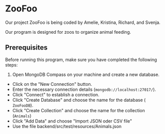 # ZooFoo

Our project ZooFoo is being coded by Amelie, Kristina, Richard, and Svenja.

Our program is designed for zoos to organize animal feeding.

## Prerequisites

Before running this program, make sure you have completed the following steps:

1. Open MongoDB Compass on your machine and create a new database.

- Click on the "New Connection" button.
- Enter the necessary connection details (`mongodb://localhost:27017/`).
- Click "Connect" to establish a connection.
- Click "Create Database" and choose the name for the database ( `ZooFooDB`).
- Click "Create Collection" and choose the name for the collection (`Animals`)
- Click "Add Data" and choose "Import JSON oder CSV file"
- Use the file backend/src/test/resources/Animals.json